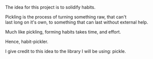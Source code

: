 The idea for this project is to solidify habits.  
  
Pickling is the process of turning something raw, that can't  
last long on it's own, to something that can last without external help.  
  
Much like pickling, forming habits takes time, and effort.  
  
Hence, habit-pickler.  
  
I give credit to this idea to the library I will be using: pickle.
